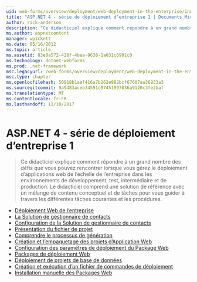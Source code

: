 ```yaml
---
uid: web-forms/overview/deployment/web-deployment-in-the-enterprise/index
title: "ASP.NET 4 - série de déploiement d’entreprise 1 | Documents Microsoft"
author: rick-anderson
description: "Ce didacticiel explique comment répondre à un grand nombre des défis que vous pouvez rencontrer lorsque vous gérez le déploiement d’applications web de l’échelle de l’entreprise à developmen..."
ms.author: aspnetcontent
manager: wpickett
ms.date: 05/16/2012
ms.topic: article
ms.assetid: 83e0a572-428f-4bea-9638-1a031c6901c0
ms.technology: dotnet-webforms
ms.prod: .net-framework
msc.legacyurl: /web-forms/overview/deployment/web-deployment-in-the-enterprise
msc.type: chapter
ms.openlocfilehash: 50918b1aef416a7b262e982bcf67607aa36933a3
ms.sourcegitcommit: 9a9483aceb34591c97451997036a9120c3fe2baf
ms.translationtype: MT
ms.contentlocale: fr-FR
ms.lasthandoff: 11/10/2017
---
```

<a name="aspnet-4---enterprise-deployment-series-1"></a>ASP.NET 4 - série de déploiement d’entreprise 1
====================
> Ce didacticiel explique comment répondre à un grand nombre des défis que vous pouvez rencontrer lorsque vous gérez le déploiement d’applications web de l’échelle de l’entreprise dans les environnements de développement, test, intermédiaire et de production. Le didacticiel comprend une solution de référence avec un mélange de contenu conceptuel et de tâches pour vous guider à travers les différentes tâches courantes et les procédures.


- [Déploiement Web de l’entreprise](web-deployment-in-the-enterprise.md)
- [La Solution de gestionnaire de contacts](the-contact-manager-solution.md)
- [Configuration de la Solution de gestionnaire de contacts](setting-up-the-contact-manager-solution.md)
- [Présentation du fichier de projet](understanding-the-project-file.md)
- [Comprendre le processus de génération](understanding-the-build-process.md)
- [Création et l’empaquetage des projets d’Application Web](building-and-packaging-web-application-projects.md)
- [Configuration des paramètres de déploiement du Package Web](configuring-parameters-for-web-package-deployment.md)
- [Packages de déploiement Web](deploying-web-packages.md)
- [Déploiement de projets de base de données](deploying-database-projects.md)
- [Création et exécution d’un fichier de commandes de déploiement](creating-and-running-a-deployment-command-file.md)
- [Installation manuelle des Packages Web](manually-installing-web-packages.md)
